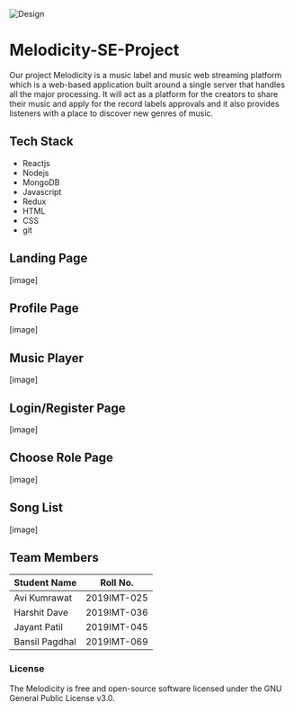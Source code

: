 
![Design](https://user-images.githubusercontent.com/56076028/141937031-e7329cb4-6696-4559-8363-bffa026a3ee1.png)


# Melodicity-SE-Project
Our project Melodicity is a music label and music web streaming platform which is a web-based application built around a single server that handles all the major processing. It will act as a platform for the creators to share their music and apply for the record labels approvals and it also provides listeners with a place to discover new genres of music. 

## Tech Stack
* Reactjs
* Nodejs
* MongoDB
* Javascript
* Redux
* HTML
* CSS
* git

## Landing Page
[image]

## Profile Page
[image]

## Music Player
[image]

## Login/Register Page
[image]

## Choose Role Page
[image]

## Song List
[image]

## Team Members

Student Name | Roll No.
---|---
Avi Kumrawat | 2019IMT-025
Harshit Dave | 2019IMT-036
Jayant Patil | 2019IMT-045
Bansil Pagdhal | 2019IMT-069

### License

The Melodicity is free and open-source software licensed under the GNU General Public License v3.0.
